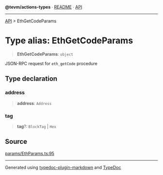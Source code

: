 **@tevm/actions-types** ∙ [README](../README.md) ∙ [API](../API.md)

***

[API](../API.md) > EthGetCodeParams

# Type alias: EthGetCodeParams

> **EthGetCodeParams**: `object`

JSON-RPC request for `eth_getCode` procedure

## Type declaration

### address

> **address**: `Address`

### tag

> **tag**?: `BlockTag` \| `Hex`

## Source

[params/EthParams.ts:95](https://github.com/evmts/tevm-monorepo/blob/main/core/actions-types/src/params/EthParams.ts#L95)

***
Generated using [typedoc-plugin-markdown](https://www.npmjs.com/package/typedoc-plugin-markdown) and [TypeDoc](https://typedoc.org/)
